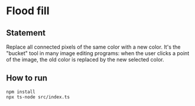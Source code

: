 # Flood fill

## Statement
Replace all connected pixels of the same color with a new color. It's the "bucket" tool in many image editing programs: when the user clicks a point of the image, the old color is replaced by the new selected color.

## How to run
```
npm install
npx ts-node src/index.ts
```